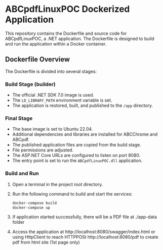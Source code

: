 
# ABCpdfLinuxPOC Dockerized Application

This repository contains the Dockerfile and source code for ABCpdfLinuxPOC, a .NET application. The Dockerfile is designed to build and run the application within a Docker container.

## Dockerfile Overview

The Dockerfile is divided into several stages:

### Build Stage (builder)

- The official .NET SDK 7.0 image is used.
- The `LD_LIBRARY_PATH` environment variable is set.
- The application is restored, built, and published to the `/app` directory.

### Final Stage

- The base image is set to Ubuntu 22.04.
- Additional dependencies and libraries are installed for ABCChrome and ABCpdf.
- The published application files are copied from the build stage.
- File permissions are adjusted.
- The ASP.NET Core URLs are configured to listen on port 8080.
- The entry point is set to run the `ABCpdfLinuxPOC.dll` application.


### Build and Run

1. Open a terminal in the project root directory.

2. Run the following command to build and start the services:

    ```bash
    docker-compose build
    docker-compose up
    ```

3. If application started successfully, there will be a PDF file at ./app-data folder
4. Access the application at http://localhost:8080/swagger/index.html or using HttpClient to reach HTTPPOSt http://localhost:8080/pdf to create pdf from html site (1st page only)
